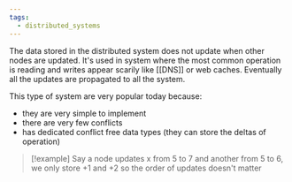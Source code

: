 ```yaml
---
tags:
  - distributed_systems
---
```

The data stored in the distributed system does not update when other nodes are updated. It's used in system where the most common operation is reading and writes appear scarily like [[DNS]] or web caches.
Eventually all the updates are propagated to all the system.

This type of system are very popular today because:
- they are very simple to implement
- there are very few conflicts
- has dedicated conflict free data types (they can store the deltas of operation)

>[!example]
>Say a node updates x from $5$ to $7$ and another from $5$ to $6$, we only store $+1$ and $+2$ so the order of updates doesn't matter


